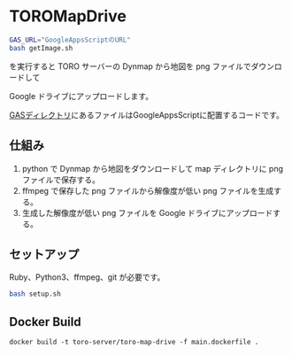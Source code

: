 # TOROMapDrive

```sh
GAS_URL="GoogleAppsScriptのURL"
bash getImage.sh
```

を実行すると TORO サーバーの Dynmap から地図を png ファイルでダウンロードして

Google ドライブにアップロードします。

[GASディレクトリ](/GAS)にあるファイルはGoogleAppsScriptに配置するコードです。

## 仕組み

1. python で Dynmap から地図をダウンロードして map ディレクトリに png ファイルで保存する。
2. ffmpeg で保存した png ファイルから解像度が低い png ファイルを生成する。
3. 生成した解像度が低い png ファイルを Google ドライブにアップロードする。

## セットアップ

Ruby、Python3、ffmpeg、git が必要です。

```sh
bash setup.sh
```

## Docker Build

```pwsh
docker build -t toro-server/toro-map-drive -f main.dockerfile .
```
